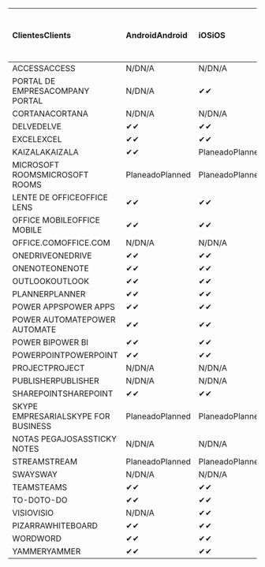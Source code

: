 <!-- This file is generated automatically. Changes made to this file will be overwritten.-->
|<span data-ttu-id="c9609-101">Clientes</span><span class="sxs-lookup"><span data-stu-id="c9609-101">Clients</span></span>|<span data-ttu-id="c9609-102">Android</span><span class="sxs-lookup"><span data-stu-id="c9609-102">Android</span></span>|<span data-ttu-id="c9609-103">iOS</span><span class="sxs-lookup"><span data-stu-id="c9609-103">iOS</span></span>|<span data-ttu-id="c9609-104">Mac</span><span class="sxs-lookup"><span data-stu-id="c9609-104">Mac</span></span>|<span data-ttu-id="c9609-105">Windows 10</span><span class="sxs-lookup"><span data-stu-id="c9609-105">Windows 10</span></span><br><span data-ttu-id="c9609-106">Desktop</span><span class="sxs-lookup"><span data-stu-id="c9609-106">Desktop</span></span>|<span data-ttu-id="c9609-107">Windows 10</span><span class="sxs-lookup"><span data-stu-id="c9609-107">Windows 10</span></span><br><span data-ttu-id="c9609-108">Aplicaciones modernas</span><span class="sxs-lookup"><span data-stu-id="c9609-108">Modern Apps</span></span>|
|:-|:-|:-|:-|:-|:-|
|<span data-ttu-id="c9609-109">ACCESS</span><span class="sxs-lookup"><span data-stu-id="c9609-109">ACCESS</span></span>|<span data-ttu-id="c9609-110">N/D</span><span class="sxs-lookup"><span data-stu-id="c9609-110">N/A</span></span>|<span data-ttu-id="c9609-111">N/D</span><span class="sxs-lookup"><span data-stu-id="c9609-111">N/A</span></span>|<span data-ttu-id="c9609-112">N/D</span><span class="sxs-lookup"><span data-stu-id="c9609-112">N/A</span></span>|<span data-ttu-id="c9609-113">✔</span><span class="sxs-lookup"><span data-stu-id="c9609-113">✔</span></span>|<span data-ttu-id="c9609-114">N/D</span><span class="sxs-lookup"><span data-stu-id="c9609-114">N/A</span></span>|
|<span data-ttu-id="c9609-115">PORTAL DE EMPRESA</span><span class="sxs-lookup"><span data-stu-id="c9609-115">COMPANY PORTAL</span></span>|<span data-ttu-id="c9609-116">N/D</span><span class="sxs-lookup"><span data-stu-id="c9609-116">N/A</span></span>|<span data-ttu-id="c9609-117">✔</span><span class="sxs-lookup"><span data-stu-id="c9609-117">✔</span></span>|<span data-ttu-id="c9609-118">Planeado</span><span class="sxs-lookup"><span data-stu-id="c9609-118">Planned</span></span>|<span data-ttu-id="c9609-119">N/D</span><span class="sxs-lookup"><span data-stu-id="c9609-119">N/A</span></span>|<span data-ttu-id="c9609-120">✔</span><span class="sxs-lookup"><span data-stu-id="c9609-120">✔</span></span>|
|<span data-ttu-id="c9609-121">CORTANA</span><span class="sxs-lookup"><span data-stu-id="c9609-121">CORTANA</span></span>|<span data-ttu-id="c9609-122">N/D</span><span class="sxs-lookup"><span data-stu-id="c9609-122">N/A</span></span>|<span data-ttu-id="c9609-123">N/D</span><span class="sxs-lookup"><span data-stu-id="c9609-123">N/A</span></span>|<span data-ttu-id="c9609-124">N/D</span><span class="sxs-lookup"><span data-stu-id="c9609-124">N/A</span></span>|<span data-ttu-id="c9609-125">N/D</span><span class="sxs-lookup"><span data-stu-id="c9609-125">N/A</span></span>|<span data-ttu-id="c9609-126">✔</span><span class="sxs-lookup"><span data-stu-id="c9609-126">✔</span></span>|
|<span data-ttu-id="c9609-127">DELVE</span><span class="sxs-lookup"><span data-stu-id="c9609-127">DELVE</span></span>|<span data-ttu-id="c9609-128">✔</span><span class="sxs-lookup"><span data-stu-id="c9609-128">✔</span></span>|<span data-ttu-id="c9609-129">✔</span><span class="sxs-lookup"><span data-stu-id="c9609-129">✔</span></span>|<span data-ttu-id="c9609-130">N/D</span><span class="sxs-lookup"><span data-stu-id="c9609-130">N/A</span></span>|<span data-ttu-id="c9609-131">N/D</span><span class="sxs-lookup"><span data-stu-id="c9609-131">N/A</span></span>|<span data-ttu-id="c9609-132">N/D</span><span class="sxs-lookup"><span data-stu-id="c9609-132">N/A</span></span>|
|<span data-ttu-id="c9609-133">EXCEL</span><span class="sxs-lookup"><span data-stu-id="c9609-133">EXCEL</span></span>|<span data-ttu-id="c9609-134">✔</span><span class="sxs-lookup"><span data-stu-id="c9609-134">✔</span></span>|<span data-ttu-id="c9609-135">✔</span><span class="sxs-lookup"><span data-stu-id="c9609-135">✔</span></span>|<span data-ttu-id="c9609-136">✔</span><span class="sxs-lookup"><span data-stu-id="c9609-136">✔</span></span>|<span data-ttu-id="c9609-137">✔</span><span class="sxs-lookup"><span data-stu-id="c9609-137">✔</span></span>|<span data-ttu-id="c9609-138">✔</span><span class="sxs-lookup"><span data-stu-id="c9609-138">✔</span></span>|
|<span data-ttu-id="c9609-139">KAIZALA</span><span class="sxs-lookup"><span data-stu-id="c9609-139">KAIZALA</span></span>|<span data-ttu-id="c9609-140">✔</span><span class="sxs-lookup"><span data-stu-id="c9609-140">✔</span></span>|<span data-ttu-id="c9609-141">Planeado</span><span class="sxs-lookup"><span data-stu-id="c9609-141">Planned</span></span>|<span data-ttu-id="c9609-142">N/D</span><span class="sxs-lookup"><span data-stu-id="c9609-142">N/A</span></span>|<span data-ttu-id="c9609-143">N/D</span><span class="sxs-lookup"><span data-stu-id="c9609-143">N/A</span></span>|<span data-ttu-id="c9609-144">N/D</span><span class="sxs-lookup"><span data-stu-id="c9609-144">N/A</span></span>|
|<span data-ttu-id="c9609-145">MICROSOFT ROOMS</span><span class="sxs-lookup"><span data-stu-id="c9609-145">MICROSOFT ROOMS</span></span>|<span data-ttu-id="c9609-146">Planeado</span><span class="sxs-lookup"><span data-stu-id="c9609-146">Planned</span></span>|<span data-ttu-id="c9609-147">Planeado</span><span class="sxs-lookup"><span data-stu-id="c9609-147">Planned</span></span>|<span data-ttu-id="c9609-148">N/D</span><span class="sxs-lookup"><span data-stu-id="c9609-148">N/A</span></span>|<span data-ttu-id="c9609-149">N/D</span><span class="sxs-lookup"><span data-stu-id="c9609-149">N/A</span></span>|<span data-ttu-id="c9609-150">N/D</span><span class="sxs-lookup"><span data-stu-id="c9609-150">N/A</span></span>|
|<span data-ttu-id="c9609-151">LENTE DE OFFICE</span><span class="sxs-lookup"><span data-stu-id="c9609-151">OFFICE LENS</span></span>|<span data-ttu-id="c9609-152">✔</span><span class="sxs-lookup"><span data-stu-id="c9609-152">✔</span></span>|<span data-ttu-id="c9609-153">✔</span><span class="sxs-lookup"><span data-stu-id="c9609-153">✔</span></span>|<span data-ttu-id="c9609-154">N/D</span><span class="sxs-lookup"><span data-stu-id="c9609-154">N/A</span></span>|<span data-ttu-id="c9609-155">N/D</span><span class="sxs-lookup"><span data-stu-id="c9609-155">N/A</span></span>|<span data-ttu-id="c9609-156">N/D</span><span class="sxs-lookup"><span data-stu-id="c9609-156">N/A</span></span>|
|<span data-ttu-id="c9609-157">OFFICE MOBILE</span><span class="sxs-lookup"><span data-stu-id="c9609-157">OFFICE MOBILE</span></span>|<span data-ttu-id="c9609-158">✔</span><span class="sxs-lookup"><span data-stu-id="c9609-158">✔</span></span>|<span data-ttu-id="c9609-159">✔</span><span class="sxs-lookup"><span data-stu-id="c9609-159">✔</span></span>|<span data-ttu-id="c9609-160">N/D</span><span class="sxs-lookup"><span data-stu-id="c9609-160">N/A</span></span>|<span data-ttu-id="c9609-161">N/D</span><span class="sxs-lookup"><span data-stu-id="c9609-161">N/A</span></span>|<span data-ttu-id="c9609-162">N/D</span><span class="sxs-lookup"><span data-stu-id="c9609-162">N/A</span></span>|
|<span data-ttu-id="c9609-163">OFFICE.COM</span><span class="sxs-lookup"><span data-stu-id="c9609-163">OFFICE.COM</span></span>|<span data-ttu-id="c9609-164">N/D</span><span class="sxs-lookup"><span data-stu-id="c9609-164">N/A</span></span>|<span data-ttu-id="c9609-165">N/D</span><span class="sxs-lookup"><span data-stu-id="c9609-165">N/A</span></span>|<span data-ttu-id="c9609-166">N/D</span><span class="sxs-lookup"><span data-stu-id="c9609-166">N/A</span></span>|<span data-ttu-id="c9609-167">N/D</span><span class="sxs-lookup"><span data-stu-id="c9609-167">N/A</span></span>|<span data-ttu-id="c9609-168">✔</span><span class="sxs-lookup"><span data-stu-id="c9609-168">✔</span></span>|
|<span data-ttu-id="c9609-169">ONEDRIVE</span><span class="sxs-lookup"><span data-stu-id="c9609-169">ONEDRIVE</span></span>|<span data-ttu-id="c9609-170">✔</span><span class="sxs-lookup"><span data-stu-id="c9609-170">✔</span></span>|<span data-ttu-id="c9609-171">✔</span><span class="sxs-lookup"><span data-stu-id="c9609-171">✔</span></span>|<span data-ttu-id="c9609-172">Planeado</span><span class="sxs-lookup"><span data-stu-id="c9609-172">Planned</span></span>|<span data-ttu-id="c9609-173">✔</span><span class="sxs-lookup"><span data-stu-id="c9609-173">✔</span></span>|<span data-ttu-id="c9609-174">✔</span><span class="sxs-lookup"><span data-stu-id="c9609-174">✔</span></span>|
|<span data-ttu-id="c9609-175">ONENOTE</span><span class="sxs-lookup"><span data-stu-id="c9609-175">ONENOTE</span></span>|<span data-ttu-id="c9609-176">✔</span><span class="sxs-lookup"><span data-stu-id="c9609-176">✔</span></span>|<span data-ttu-id="c9609-177">✔</span><span class="sxs-lookup"><span data-stu-id="c9609-177">✔</span></span>|<span data-ttu-id="c9609-178">✔</span><span class="sxs-lookup"><span data-stu-id="c9609-178">✔</span></span>|<span data-ttu-id="c9609-179">Planeado</span><span class="sxs-lookup"><span data-stu-id="c9609-179">Planned</span></span>|<span data-ttu-id="c9609-180">✔</span><span class="sxs-lookup"><span data-stu-id="c9609-180">✔</span></span>|
|<span data-ttu-id="c9609-181">OUTLOOK</span><span class="sxs-lookup"><span data-stu-id="c9609-181">OUTLOOK</span></span>|<span data-ttu-id="c9609-182">✔</span><span class="sxs-lookup"><span data-stu-id="c9609-182">✔</span></span>|<span data-ttu-id="c9609-183">✔</span><span class="sxs-lookup"><span data-stu-id="c9609-183">✔</span></span>|<span data-ttu-id="c9609-184">Planeado</span><span class="sxs-lookup"><span data-stu-id="c9609-184">Planned</span></span>|<span data-ttu-id="c9609-185">✔</span><span class="sxs-lookup"><span data-stu-id="c9609-185">✔</span></span>|<span data-ttu-id="c9609-186">✔</span><span class="sxs-lookup"><span data-stu-id="c9609-186">✔</span></span>|
|<span data-ttu-id="c9609-187">PLANNER</span><span class="sxs-lookup"><span data-stu-id="c9609-187">PLANNER</span></span>|<span data-ttu-id="c9609-188">✔</span><span class="sxs-lookup"><span data-stu-id="c9609-188">✔</span></span>|<span data-ttu-id="c9609-189">✔</span><span class="sxs-lookup"><span data-stu-id="c9609-189">✔</span></span>|<span data-ttu-id="c9609-190">N/D</span><span class="sxs-lookup"><span data-stu-id="c9609-190">N/A</span></span>|<span data-ttu-id="c9609-191">N/D</span><span class="sxs-lookup"><span data-stu-id="c9609-191">N/A</span></span>|<span data-ttu-id="c9609-192">N/D</span><span class="sxs-lookup"><span data-stu-id="c9609-192">N/A</span></span>|
|<span data-ttu-id="c9609-193">POWER APPS</span><span class="sxs-lookup"><span data-stu-id="c9609-193">POWER APPS</span></span>|<span data-ttu-id="c9609-194">✔</span><span class="sxs-lookup"><span data-stu-id="c9609-194">✔</span></span>|<span data-ttu-id="c9609-195">✔</span><span class="sxs-lookup"><span data-stu-id="c9609-195">✔</span></span>|<span data-ttu-id="c9609-196">N/D</span><span class="sxs-lookup"><span data-stu-id="c9609-196">N/A</span></span>|<span data-ttu-id="c9609-197">N/D</span><span class="sxs-lookup"><span data-stu-id="c9609-197">N/A</span></span>|<span data-ttu-id="c9609-198">Planeado</span><span class="sxs-lookup"><span data-stu-id="c9609-198">Planned</span></span>|
|<span data-ttu-id="c9609-199">POWER AUTOMATE</span><span class="sxs-lookup"><span data-stu-id="c9609-199">POWER AUTOMATE</span></span>|<span data-ttu-id="c9609-200">✔</span><span class="sxs-lookup"><span data-stu-id="c9609-200">✔</span></span>|<span data-ttu-id="c9609-201">✔</span><span class="sxs-lookup"><span data-stu-id="c9609-201">✔</span></span>|<span data-ttu-id="c9609-202">N/D</span><span class="sxs-lookup"><span data-stu-id="c9609-202">N/A</span></span>|<span data-ttu-id="c9609-203">N/D</span><span class="sxs-lookup"><span data-stu-id="c9609-203">N/A</span></span>|<span data-ttu-id="c9609-204">N/D</span><span class="sxs-lookup"><span data-stu-id="c9609-204">N/A</span></span>|
|<span data-ttu-id="c9609-205">POWER BI</span><span class="sxs-lookup"><span data-stu-id="c9609-205">POWER BI</span></span>|<span data-ttu-id="c9609-206">✔</span><span class="sxs-lookup"><span data-stu-id="c9609-206">✔</span></span>|<span data-ttu-id="c9609-207">✔</span><span class="sxs-lookup"><span data-stu-id="c9609-207">✔</span></span>|<span data-ttu-id="c9609-208">N/D</span><span class="sxs-lookup"><span data-stu-id="c9609-208">N/A</span></span>|<span data-ttu-id="c9609-209">Planeado</span><span class="sxs-lookup"><span data-stu-id="c9609-209">Planned</span></span>|<span data-ttu-id="c9609-210">✔</span><span class="sxs-lookup"><span data-stu-id="c9609-210">✔</span></span>|
|<span data-ttu-id="c9609-211">POWERPOINT</span><span class="sxs-lookup"><span data-stu-id="c9609-211">POWERPOINT</span></span>|<span data-ttu-id="c9609-212">✔</span><span class="sxs-lookup"><span data-stu-id="c9609-212">✔</span></span>|<span data-ttu-id="c9609-213">✔</span><span class="sxs-lookup"><span data-stu-id="c9609-213">✔</span></span>|<span data-ttu-id="c9609-214">✔</span><span class="sxs-lookup"><span data-stu-id="c9609-214">✔</span></span>|<span data-ttu-id="c9609-215">✔</span><span class="sxs-lookup"><span data-stu-id="c9609-215">✔</span></span>|<span data-ttu-id="c9609-216">✔</span><span class="sxs-lookup"><span data-stu-id="c9609-216">✔</span></span>|
|<span data-ttu-id="c9609-217">PROJECT</span><span class="sxs-lookup"><span data-stu-id="c9609-217">PROJECT</span></span>|<span data-ttu-id="c9609-218">N/D</span><span class="sxs-lookup"><span data-stu-id="c9609-218">N/A</span></span>|<span data-ttu-id="c9609-219">N/D</span><span class="sxs-lookup"><span data-stu-id="c9609-219">N/A</span></span>|<span data-ttu-id="c9609-220">N/D</span><span class="sxs-lookup"><span data-stu-id="c9609-220">N/A</span></span>|<span data-ttu-id="c9609-221">✔</span><span class="sxs-lookup"><span data-stu-id="c9609-221">✔</span></span>|<span data-ttu-id="c9609-222">N/D</span><span class="sxs-lookup"><span data-stu-id="c9609-222">N/A</span></span>|
|<span data-ttu-id="c9609-223">PUBLISHER</span><span class="sxs-lookup"><span data-stu-id="c9609-223">PUBLISHER</span></span>|<span data-ttu-id="c9609-224">N/D</span><span class="sxs-lookup"><span data-stu-id="c9609-224">N/A</span></span>|<span data-ttu-id="c9609-225">N/D</span><span class="sxs-lookup"><span data-stu-id="c9609-225">N/A</span></span>|<span data-ttu-id="c9609-226">N/D</span><span class="sxs-lookup"><span data-stu-id="c9609-226">N/A</span></span>|<span data-ttu-id="c9609-227">✔</span><span class="sxs-lookup"><span data-stu-id="c9609-227">✔</span></span>|<span data-ttu-id="c9609-228">N/D</span><span class="sxs-lookup"><span data-stu-id="c9609-228">N/A</span></span>|
|<span data-ttu-id="c9609-229">SHAREPOINT</span><span class="sxs-lookup"><span data-stu-id="c9609-229">SHAREPOINT</span></span>|<span data-ttu-id="c9609-230">✔</span><span class="sxs-lookup"><span data-stu-id="c9609-230">✔</span></span>|<span data-ttu-id="c9609-231">✔</span><span class="sxs-lookup"><span data-stu-id="c9609-231">✔</span></span>|<span data-ttu-id="c9609-232">N/D</span><span class="sxs-lookup"><span data-stu-id="c9609-232">N/A</span></span>|<span data-ttu-id="c9609-233">N/D</span><span class="sxs-lookup"><span data-stu-id="c9609-233">N/A</span></span>|<span data-ttu-id="c9609-234">N/D</span><span class="sxs-lookup"><span data-stu-id="c9609-234">N/A</span></span>|
|<span data-ttu-id="c9609-235">SKYPE EMPRESARIAL</span><span class="sxs-lookup"><span data-stu-id="c9609-235">SKYPE FOR BUSINESS</span></span>|<span data-ttu-id="c9609-236">Planeado</span><span class="sxs-lookup"><span data-stu-id="c9609-236">Planned</span></span>|<span data-ttu-id="c9609-237">Planeado</span><span class="sxs-lookup"><span data-stu-id="c9609-237">Planned</span></span>|<span data-ttu-id="c9609-238">N/D</span><span class="sxs-lookup"><span data-stu-id="c9609-238">N/A</span></span>|<span data-ttu-id="c9609-239">N/D</span><span class="sxs-lookup"><span data-stu-id="c9609-239">N/A</span></span>|<span data-ttu-id="c9609-240">N/D</span><span class="sxs-lookup"><span data-stu-id="c9609-240">N/A</span></span>|
|<span data-ttu-id="c9609-241">NOTAS PEGAJOSAS</span><span class="sxs-lookup"><span data-stu-id="c9609-241">STICKY NOTES</span></span>|<span data-ttu-id="c9609-242">N/D</span><span class="sxs-lookup"><span data-stu-id="c9609-242">N/A</span></span>|<span data-ttu-id="c9609-243">N/D</span><span class="sxs-lookup"><span data-stu-id="c9609-243">N/A</span></span>|<span data-ttu-id="c9609-244">N/D</span><span class="sxs-lookup"><span data-stu-id="c9609-244">N/A</span></span>|<span data-ttu-id="c9609-245">N/D</span><span class="sxs-lookup"><span data-stu-id="c9609-245">N/A</span></span>|<span data-ttu-id="c9609-246">✔</span><span class="sxs-lookup"><span data-stu-id="c9609-246">✔</span></span>|
|<span data-ttu-id="c9609-247">STREAM</span><span class="sxs-lookup"><span data-stu-id="c9609-247">STREAM</span></span>|<span data-ttu-id="c9609-248">Planeado</span><span class="sxs-lookup"><span data-stu-id="c9609-248">Planned</span></span>|<span data-ttu-id="c9609-249">Planeado</span><span class="sxs-lookup"><span data-stu-id="c9609-249">Planned</span></span>|<span data-ttu-id="c9609-250">N/D</span><span class="sxs-lookup"><span data-stu-id="c9609-250">N/A</span></span>|<span data-ttu-id="c9609-251">N/D</span><span class="sxs-lookup"><span data-stu-id="c9609-251">N/A</span></span>|<span data-ttu-id="c9609-252">N/D</span><span class="sxs-lookup"><span data-stu-id="c9609-252">N/A</span></span>|
|<span data-ttu-id="c9609-253">SWAY</span><span class="sxs-lookup"><span data-stu-id="c9609-253">SWAY</span></span>|<span data-ttu-id="c9609-254">N/D</span><span class="sxs-lookup"><span data-stu-id="c9609-254">N/A</span></span>|<span data-ttu-id="c9609-255">N/D</span><span class="sxs-lookup"><span data-stu-id="c9609-255">N/A</span></span>|<span data-ttu-id="c9609-256">N/D</span><span class="sxs-lookup"><span data-stu-id="c9609-256">N/A</span></span>|<span data-ttu-id="c9609-257">N/D</span><span class="sxs-lookup"><span data-stu-id="c9609-257">N/A</span></span>|<span data-ttu-id="c9609-258">✔</span><span class="sxs-lookup"><span data-stu-id="c9609-258">✔</span></span>|
|<span data-ttu-id="c9609-259">TEAMS</span><span class="sxs-lookup"><span data-stu-id="c9609-259">TEAMS</span></span>|<span data-ttu-id="c9609-260">✔</span><span class="sxs-lookup"><span data-stu-id="c9609-260">✔</span></span>|<span data-ttu-id="c9609-261">✔</span><span class="sxs-lookup"><span data-stu-id="c9609-261">✔</span></span>|<span data-ttu-id="c9609-262">✔</span><span class="sxs-lookup"><span data-stu-id="c9609-262">✔</span></span>|<span data-ttu-id="c9609-263">✔</span><span class="sxs-lookup"><span data-stu-id="c9609-263">✔</span></span>|<span data-ttu-id="c9609-264">N/D</span><span class="sxs-lookup"><span data-stu-id="c9609-264">N/A</span></span>|
|<span data-ttu-id="c9609-265">TO-DO</span><span class="sxs-lookup"><span data-stu-id="c9609-265">TO-DO</span></span>|<span data-ttu-id="c9609-266">✔</span><span class="sxs-lookup"><span data-stu-id="c9609-266">✔</span></span>|<span data-ttu-id="c9609-267">✔</span><span class="sxs-lookup"><span data-stu-id="c9609-267">✔</span></span>|<span data-ttu-id="c9609-268">N/D</span><span class="sxs-lookup"><span data-stu-id="c9609-268">N/A</span></span>|<span data-ttu-id="c9609-269">N/D</span><span class="sxs-lookup"><span data-stu-id="c9609-269">N/A</span></span>|<span data-ttu-id="c9609-270">✔</span><span class="sxs-lookup"><span data-stu-id="c9609-270">✔</span></span>|
|<span data-ttu-id="c9609-271">VISIO</span><span class="sxs-lookup"><span data-stu-id="c9609-271">VISIO</span></span>|<span data-ttu-id="c9609-272">N/D</span><span class="sxs-lookup"><span data-stu-id="c9609-272">N/A</span></span>|<span data-ttu-id="c9609-273">✔</span><span class="sxs-lookup"><span data-stu-id="c9609-273">✔</span></span>|<span data-ttu-id="c9609-274">N/D</span><span class="sxs-lookup"><span data-stu-id="c9609-274">N/A</span></span>|<span data-ttu-id="c9609-275">✔</span><span class="sxs-lookup"><span data-stu-id="c9609-275">✔</span></span>|<span data-ttu-id="c9609-276">N/D</span><span class="sxs-lookup"><span data-stu-id="c9609-276">N/A</span></span>|
|<span data-ttu-id="c9609-277">PIZARRA</span><span class="sxs-lookup"><span data-stu-id="c9609-277">WHITEBOARD</span></span>|<span data-ttu-id="c9609-278">✔</span><span class="sxs-lookup"><span data-stu-id="c9609-278">✔</span></span>|<span data-ttu-id="c9609-279">✔</span><span class="sxs-lookup"><span data-stu-id="c9609-279">✔</span></span>|<span data-ttu-id="c9609-280">N/D</span><span class="sxs-lookup"><span data-stu-id="c9609-280">N/A</span></span>|<span data-ttu-id="c9609-281">N/D</span><span class="sxs-lookup"><span data-stu-id="c9609-281">N/A</span></span>|<span data-ttu-id="c9609-282">✔</span><span class="sxs-lookup"><span data-stu-id="c9609-282">✔</span></span>|
|<span data-ttu-id="c9609-283">WORD</span><span class="sxs-lookup"><span data-stu-id="c9609-283">WORD</span></span>|<span data-ttu-id="c9609-284">✔</span><span class="sxs-lookup"><span data-stu-id="c9609-284">✔</span></span>|<span data-ttu-id="c9609-285">✔</span><span class="sxs-lookup"><span data-stu-id="c9609-285">✔</span></span>|<span data-ttu-id="c9609-286">✔</span><span class="sxs-lookup"><span data-stu-id="c9609-286">✔</span></span>|<span data-ttu-id="c9609-287">✔</span><span class="sxs-lookup"><span data-stu-id="c9609-287">✔</span></span>|<span data-ttu-id="c9609-288">✔</span><span class="sxs-lookup"><span data-stu-id="c9609-288">✔</span></span>|
|<span data-ttu-id="c9609-289">YAMMER</span><span class="sxs-lookup"><span data-stu-id="c9609-289">YAMMER</span></span>|<span data-ttu-id="c9609-290">✔</span><span class="sxs-lookup"><span data-stu-id="c9609-290">✔</span></span>|<span data-ttu-id="c9609-291">✔</span><span class="sxs-lookup"><span data-stu-id="c9609-291">✔</span></span>|<span data-ttu-id="c9609-292">N/D</span><span class="sxs-lookup"><span data-stu-id="c9609-292">N/A</span></span>|<span data-ttu-id="c9609-293">Planeado</span><span class="sxs-lookup"><span data-stu-id="c9609-293">Planned</span></span>|<span data-ttu-id="c9609-294">N/D</span><span class="sxs-lookup"><span data-stu-id="c9609-294">N/A</span></span>|
